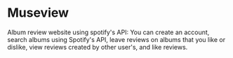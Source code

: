 # Museview
Album review website using spotify's API: You can create an account, search albums using Spotify's API, leave reviews on albums that you like or dislike, view reviews created by other user's, and like reviews.
